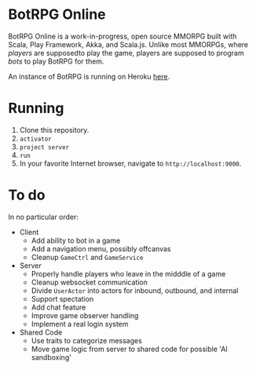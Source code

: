 BotRPG Online
=============

BotRPG Online is a work-in-progress, open source MMORPG built with Scala, Play
Framework, Akka, and Scala.js. Unlike most MMORPGs, where *players* are supposedto play the game, players are supposed to program *bots* to play BotRPG for
them.

An instance of BotRPG is running on Heroku [here](http://botrpg-online.herokuapp.com).

Running
=======

1. Clone this repository.
2. `activator`
3. `project server`
4. `run`
5. In your favorite Internet browser, navigate to `http://localhost:9000`.

To do
=====
In no particular order:
* Client
  * Add ability to bot in a game
  * Add a navigation menu, possibly offcanvas
  * Cleanup `GameCtrl` and `GameService`
* Server
  * Properly handle players who leave in the midddle of a game
  * Cleanup websocket communication
  * Divide `UserActor` into actors for inbound, outbound, and internal
  * Support spectation
  * Add chat feature
  * Improve game observer handling
  * Implement a real login system
* Shared Code
  * Use traits to categorize messages
  * Move game logic from server to shared code for possible 'AI sandboxing'

